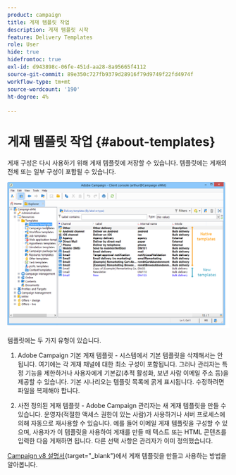 ```yaml
---
product: campaign
title: 게재 템플릿 작업
description: 게재 템플릿 시작
feature: Delivery Templates
role: User
hide: true
hidefromtoc: true
exl-id: d943898c-06fe-451d-aa28-8a95665f4112
source-git-commit: 89e350c727fb9379d28916f79d9749f22fd4974f
workflow-type: tm+mt
source-wordcount: '190'
ht-degree: 4%

---
```


# 게재 템플릿 작업 {#about-templates}

게재 구성은 다시 사용하기 위해 게재 템플릿에 저장할 수 있습니다. 템플릿에는 게재의 전체 또는 일부 구성이 포함될 수 있습니다.

![](assets/s_user_template_list.png)

템플릿에는 두 가지 유형이 있습니다.

1. Adobe Campaign 기본 게재 템플릿 - 시스템에서 기본 템플릿을 삭제해서는 안 됩니다. 여기에는 각 게재 채널에 대한 최소 구성이 포함됩니다. 그러나 관리자는 특정 기능을 제한하거나 사용자에게 기본값(추적 활성화, 보낸 사람 이메일 주소 등)을 제공할 수 있습니다. 기본 시나리오는 템플릿 목록에 굵게 표시됩니다. 수정하려면 파일을 복제해야 합니다.

1. 사전 정의된 게재 템플릿 - Adobe Campaign 관리자는 새 게재 템플릿을 만들 수 있습니다. 운영자(적절한 액세스 권한이 있는 사람)가 사용하거나 서버 프로세스에 의해 자동으로 재사용할 수 있습니다. 예를 들어 이메일 게재 템플릿을 구성할 수 있으며, 사용자가 이 템플릿을 사용하여 게재를 만들 때 텍스트 또는 HTML 콘텐츠를 입력한 다음 게재하면 됩니다. 다른 선택 사항은 관리자가 이미 정의했습니다.


[Campaign v8 설명서](https://experienceleague.adobe.com/en/docs/campaign/campaign-v8/send/create-templates){target="_blank"}에서 게재 템플릿을 만들고 사용하는 방법을 알아봅니다.